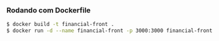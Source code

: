 ### Rodando com Dockerfile

```bash
$ docker build -t financial-front .
$ docker run -d --name financial-front -p 3000:3000 financial-front
```

